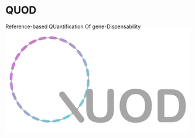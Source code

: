 # QUOD
Reference-based QUantification Of gene-Dispensability
![alt text](https://github.com/KatharinaFrey/QUOD/blob/master/QUOD_logo.jpg)
